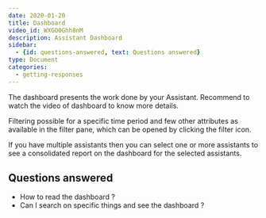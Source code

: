 ```yaml
---
date: 2020-01-20
title: Dashboard
video_id: WXGO0Ghh8nM
description: Assistant Dashboard
sidebar:
  - {id: questions-answered, text: Questions answered}
type: Document
categories:
  - getting-responses
---
```


The dashboard presents the work done by your Assistant. 
Recommend to watch the video of dashboard to know more details. 

Filtering possible for a specific time period and few other attributes as available in the filter pane, which can be opened by clicking the filter icon.

If you have multiple assistants then you can select one or more assistants to see a consolidated report on the dashboard for the selected assistants. 

## Questions answered
- How to read the dashboard ?
- Can I search on specific things and see the dashboard ?
